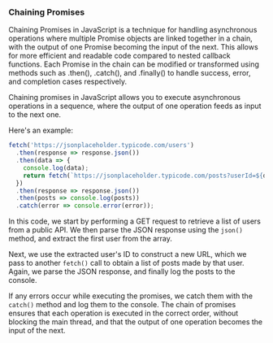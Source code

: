 ### Chaining Promises

Chaining Promises in JavaScript is a technique for handling asynchronous operations where multiple Promise objects are linked together in a chain, with the output of one Promise becoming the input of the next. This allows for more efficient and readable code compared to nested callback functions. Each Promise in the chain can be modified or transformed using methods such as .then(), .catch(), and .finally() to handle success, error, and completion cases respectively.

Chaining promises in JavaScript allows you to execute asynchronous operations in a sequence, where the output of one operation feeds as input to the next one. 

Here's an example:

```javascript
fetch('https://jsonplaceholder.typicode.com/users')
  .then(response => response.json())
  .then(data => {
    console.log(data);
    return fetch(`https://jsonplaceholder.typicode.com/posts?userId=${data[0].id}`);
  })
  .then(response => response.json())
  .then(posts => console.log(posts))
  .catch(error => console.error(error));
```

In this code, we start by performing a GET request to retrieve a list of users from a public API. We then parse the JSON response using the `json()` method, and extract the first user from the array.

Next, we use the extracted user's ID to construct a new URL, which we pass to another `fetch()` call to obtain a list of posts made by that user. Again, we parse the JSON response, and finally log the posts to the console.

If any errors occur while executing the promises, we catch them with the `catch()` method and log them to the console. The chain of promises ensures that each operation is executed in the correct order, without blocking the main thread, and that the output of one operation becomes the input of the next.



